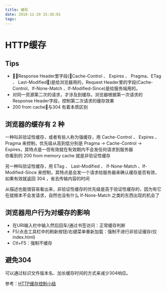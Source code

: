 ```yaml
---
title: 缓存
date: 2018-12-20 15:36:01
tags:
---
```

# HTTP缓存
## Tips
* Response Header里字段(Cache-Control 、 Expires 、 Pragma、ETag 、 Last-Modified)是给浏览器用的，Request Header里的字段(Cache-Control、If-None-Match 、If-Modified-Since)是给服务端用的。
* 对同一资源第二次的请求，才涉及到缓存。浏览器根据第一次请求的Response Header字段，控制第二次请求的缓存效果
* 200 from cache与304 有着本质区别

## 浏览器的缓存有 2 种
一种叫非验证性缓存，或者有些人称为强缓存，用 Cache-Control 、 Expires 、 Pragma 来控制，优先级从高到低分别是 Pragma -> Cache-Control -> Expires，其特点是一但有效就在有效期内不会发任何请求到服务器  
你看到的 200 from memory cache 就是非验证性缓存

另一种叫验证性缓存，用 ETag 、 Last-Modified 、 If-None-Match 、If-Modified-Since 来控制，其特点是会发一个请求给服务器来确认缓存是否有效，如果有效就返回 304 ，省去传输内容的时间

从描述也能很容易看出来，非验证性缓存的优先级是高于验证性缓存的，因为有它在就根本不会发请求，自然也没有什么 If-None-Match 之类的东西出现的机会了

## 浏览器用户行为对缓存的影响
* 在URI输入栏中输入然后回车/通过书签访问：正常缓存判断
* F5/点击工具栏中的刷新按钮/右键菜单重新加载：强制不进行非验证缓存(仅index.html)
* Ctl+F5：强制不缓存

## 避免304
可以通过标识文件版本名、加长缓存时间的方式来减少304响应。

参考：[HTTP缓存控制小结](http://imweb.io/topic/5795dcb6fb312541492eda8c)